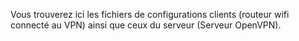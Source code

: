 Vous trouverez ici les fichiers de configurations clients (routeur wifi connecté au VPN) ainsi que ceux du serveur (Serveur OpenVPN).
